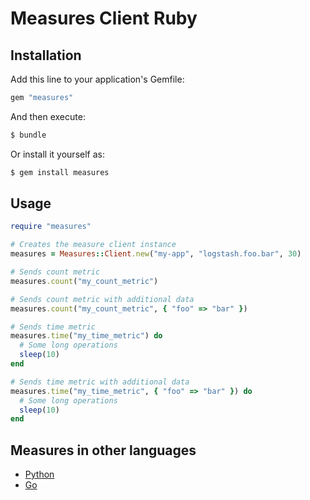 # Measures Client Ruby

## Installation

Add this line to your application's Gemfile:

```ruby
gem "measures"
```

And then execute:

```bash
$ bundle
```

Or install it yourself as:

```bash
$ gem install measures
```

## Usage

```ruby
require "measures"

# Creates the measure client instance
measures = Measures::Client.new("my-app", "logstash.foo.bar", 30)

# Sends count metric
measures.count("my_count_metric")

# Sends count metric with additional data
measures.count("my_count_metric", { "foo" => "bar" })

# Sends time metric
measures.time("my_time_metric") do
  # Some long operations
  sleep(10)
end

# Sends time metric with additional data
measures.time("my_time_metric", { "foo" => "bar" }) do
  # Some long operations
  sleep(10)
end
```

## Measures in other languages

- [Python](https://github.com/globocom/measures)
- [Go](https://github.com/scorphus/measures)  
